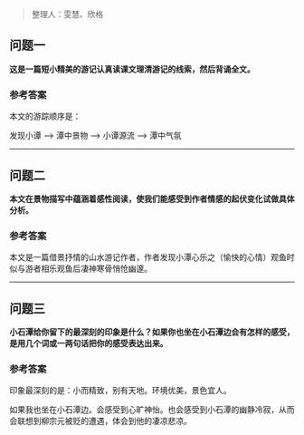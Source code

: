 > 整理人：雯慧、欣格

## 问题一

**这是一篇短小精美的游记认真读课文理清游记的线索，然后背诵全文。**

### 参考答案

本文的游踪顺序是：

发现小谭 --> 潭中景物 --> 小谭源流 --> 潭中气氛



------



## 问题二

**本文在景物描写中蕴涵着感性阅读，使我们能感受到作者情感的起伏变化试做具体分析。**

### 参考答案

本文是一篇借景抒情的山水游记作者，作者发现小潭心乐之（愉快的心情）观鱼时似与游者相乐观鱼后凄神寒骨悄怆幽邃。



------



## 问题三

**小石潭给你留下的最深刻的印象是什么？如果你也坐在小石潭边会有怎样的感受，是用几个词或一两句话把你的感受表达出来。**

### 参考答案

印象最深刻的是：小而精致，别有天地。环境优美，景色宜人。

如果我也坐在小石潭边。会感受到心旷神怡。也会感受到小石潭的幽静冷寂，从而会联想到柳宗元被贬的遭遇，体会到他的凄凉悲凉。